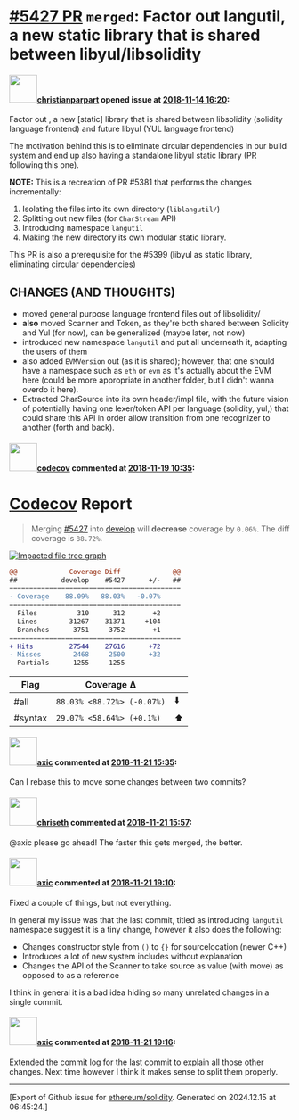 # [\#5427 PR](https://github.com/ethereum/solidity/pull/5427) `merged`: Factor out langutil, a new static library that is shared between libyul/libsolidity

#### <img src="https://avatars.githubusercontent.com/u/56763?u=373e0766d5c45bef8c7c7fc5ed48394935772065&v=4" width="50">[christianparpart](https://github.com/christianparpart) opened issue at [2018-11-14 16:20](https://github.com/ethereum/solidity/pull/5427):

Factor out <langutil>, a new [static] library that is shared between libsolidity (solidity language frontend) and future libyul (YUL language frontend)

The motivation behind this is to eliminate circular dependencies in our build system and end up also having a standalone libyul static library (PR following this one).

**NOTE:** This is a recreation of PR #5381 that performs the changes incrementally:
1.  Isolating the files into its own directory (`liblangutil/`)
2. Splitting out new files (for `CharStream` API)
3. Introducing namespace `langutil`
4. Making the new directory its own modular static library.

This PR is also a prerequisite for the #5399 (libyul as static library, eliminating circular dependencies)

## CHANGES (AND THOUGHTS)

* moved general purpose language frontend files out of libsolidity/
* **also** moved Scanner and Token, as they're both shared between Solidity and Yul (for now), can be generalized (maybe later, not now)
* introduced new namespace `langutil` and put all underneath it, adapting the users of them
* also added `EVMVersion` out (as it is shared); however, that one should have a namespace such as `eth`  or `evm` as it's actually about the EVM here (could be more appropriate in another folder, but I didn't wanna overdo it here).
* Extracted CharSource into its own header/impl file, with the future vision of potentially having one lexer/token API per language (solidity, yul,) that could share this API in order allow transition from one recognizer to another (forth and back).


#### <img src="https://avatars.githubusercontent.com/in/254?v=4" width="50">[codecov](https://github.com/apps/codecov) commented at [2018-11-19 10:35](https://github.com/ethereum/solidity/pull/5427#issuecomment-439847035):

# [Codecov](https://codecov.io/gh/ethereum/solidity/pull/5427?src=pr&el=h1) Report
> Merging [#5427](https://codecov.io/gh/ethereum/solidity/pull/5427?src=pr&el=desc) into [develop](https://codecov.io/gh/ethereum/solidity/commit/2bf5e6fa9c665a0f1893603eb8f39a2ce8b1cbe6?src=pr&el=desc) will **decrease** coverage by `0.06%`.
> The diff coverage is `88.72%`.

[![Impacted file tree graph](https://codecov.io/gh/ethereum/solidity/pull/5427/graphs/tree.svg?width=650&token=87PGzVEwU0&height=150&src=pr)](https://codecov.io/gh/ethereum/solidity/pull/5427?src=pr&el=tree)

```diff
@@             Coverage Diff             @@
##           develop    #5427      +/-   ##
===========================================
- Coverage    88.09%   88.03%   -0.07%     
===========================================
  Files          310      312       +2     
  Lines        31267    31371     +104     
  Branches      3751     3752       +1     
===========================================
+ Hits         27544    27616      +72     
- Misses        2468     2500      +32     
  Partials      1255     1255
```

| Flag | Coverage Δ | |
|---|---|---|
| #all | `88.03% <88.72%> (-0.07%)` | :arrow_down: |
| #syntax | `29.07% <58.64%> (+0.1%)` | :arrow_up: |

#### <img src="https://avatars.githubusercontent.com/u/20340?v=4" width="50">[axic](https://github.com/axic) commented at [2018-11-21 15:35](https://github.com/ethereum/solidity/pull/5427#issuecomment-440708188):

Can I rebase this to move some changes between two commits?

#### <img src="https://avatars.githubusercontent.com/u/9073706?v=4" width="50">[chriseth](https://github.com/chriseth) commented at [2018-11-21 15:57](https://github.com/ethereum/solidity/pull/5427#issuecomment-440717083):

@axic please go ahead! The faster this gets merged, the better.

#### <img src="https://avatars.githubusercontent.com/u/20340?v=4" width="50">[axic](https://github.com/axic) commented at [2018-11-21 19:10](https://github.com/ethereum/solidity/pull/5427#issuecomment-440778590):

Fixed a couple of things, but not everything.

In general my issue was that the last commit, titled as introducing `langutil` namespace suggest it is a tiny change, however it also does the following:
- Changes constructor style from `()` to `{}` for sourcelocation (newer C++)
- Introduces a lot of new system includes without explanation
- Changes the API of the Scanner to take source as value (with move) as opposed to as a reference

I think in general it is a bad idea hiding so many unrelated changes in a single commit.

#### <img src="https://avatars.githubusercontent.com/u/20340?v=4" width="50">[axic](https://github.com/axic) commented at [2018-11-21 19:16](https://github.com/ethereum/solidity/pull/5427#issuecomment-440780281):

Extended the commit log for the last commit to explain all those other changes. Next time however I think it makes sense to split them properly.


-------------------------------------------------------------------------------



[Export of Github issue for [ethereum/solidity](https://github.com/ethereum/solidity). Generated on 2024.12.15 at 06:45:24.]

